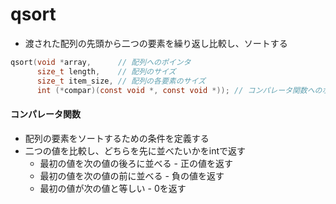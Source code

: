 # qsort
- 渡された配列の先頭から二つの要素を繰り返し比較し、ソートする

```c
qsort(void *array,      // 配列へのポインタ
      size_t length,    // 配列のサイズ
      size_t item_size, // 配列の各要素のサイズ
      int (*compar)(const void *, const void *)); // コンパレータ関数へのポインタ
```

#### コンパレータ関数
- 配列の要素をソートするための条件を定義する
- 二つの値を比較し、どちらを先に並べたいかをintで返す
  - 最初の値を次の値の後ろに並べる - 正の値を返す
  - 最初の値を次の値の前に並べる   - 負の値を返す
  - 最初の値が次の値と等しい       - 0を返す

